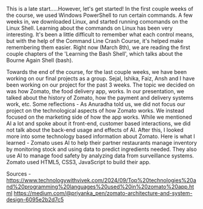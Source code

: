 This is a late start.....However, let's get started!
In the first couple weeks of the course, we used Windows PowerShell to run certain commands. A few weeks in, we downloaded Linux, and started running comomands on the Linux Shell. 
Learning about the commands on Linux has been very interesting. It's been a little difficult to remember what each control means, but with the help of the Command Line Crash Course, it's helped make remembering them easier.
Right now (March 8th), we are reading the first couple chapters of the 'Learning the Bash Shell', which talks about the Bourne Again Shell (bash). 

Towards the end of the course, for the last couple weeks, we have been working on our final projects as a group.
Sejal, Ishika, Faiz, Ansh and I have been working on our project for the past 3 weeks. 
The topic we decided on was how Zomato, the food delivery app, works. In our presentation, we talked about the history of Zomato, how the payment and delivery systems work, etc.
Some reflections - As Anuradha told us, we did not focus our project on the technological aspects of how Zomato works. We instead focused on the marketing side of how the app works. 
While we mentioned AI a lot and spoke about it front-end, customer based interactions, we did not talk about the back-end usage and effects of AI.
After this, I looked more into some technology based information about Zomato. 
Here is what I learned - 
Zomato uses AI to help their partner restaurants manage inventory by monitoring stock and using data to predict ingredients needed. 
They also use AI to manage food safety by analyzing data from surveillance systems.
Zomato used HTML5, CSS3, JavaScript to build their app.

Sources - 
https://www.technologywithvivek.com/2024/09/Top%20technologies%20and%20programming%20languages%20used%20in%20zomato%20app.html
https://medium.com/@priyanka_pen/zomato-architecture-and-system-design-6095e2b2d7c5

